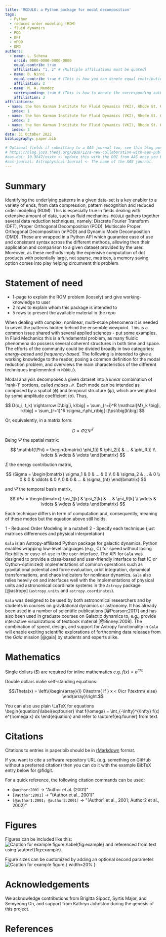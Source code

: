 ```yaml
---
title: 'MODULO: a Python package for modal decomposition'
tags:
  - Python
  - reduced order modeling (ROM)
  - fluid dynamics
  - POD
  - DFT
  - mPOD
  - DMD
authors:
  - name: L. Schena
    orcid: 0000-0000-0000-0000
    equal-contrib: true
    affiliation: "1, 2" # (Multiple affiliations must be quoted)
  - name: D. Ninni
    equal-contrib: true # (This is how you can denote equal contributions between multiple authors)
    affiliation: 2
  - name: M. A. Mendez
    corresponding: true # (This is how to denote the corresponding author)
    affiliation: 3
affiliations:
 - name: the Von Karman Institute for Fluid Dynamics (VKI), Rhode St. Genese, 1640, Belgium
   index: 1
 - name: the Von Karman Institute for Fluid Dynamics (VKI), Rhode St. Genese, 1640, Belgium
   index: 2
 - name: the Von Karman Institute for Fluid Dynamics (VKI), Rhode St. Genese, 1640, Belgium
   index: 3
date: 31 October 2022
bibliography: paper.bib

# Optional fields if submitting to a AAS journal too, see this blog post:
# https://blog.joss.theoj.org/2018/12/a-new-collaboration-with-aas-publishing
#aas-doi: 10.3847/xxxxx <- update this with the DOI from AAS once you know it.
#aas-journal: Astrophysical Journal <- The name of the AAS journal.
---
```


# Summary

Identifying the underlying patterns in a given data-set is a key enabler to a variety of ends, from data compression, pattern recognition and reduced order modeling (ROM). This is especially true in fields dealing with extensive amount of data, such as fluid mechanics. `MODULO` gathers together several data reduction techniques, namely: Discrete Fourier Transform (DFT), Proper Orthogonal Decomposition (POD), Multiscale Proper Orthogonal Decomposition (mPOD) and Dynamic Mode Decomposition (DMD). These are wrapped in a Python API which guarantee ease of use and consistent syntax across the different methods, allowing then their application and comparison to a given dataset provided by the user. Moreover, as these methods imply the expensive computation of dot products with potentially large, not sparse, matrices, a memory saving option comes into play helping circumvent this problem. 

# Statement of need

- 1-page to explain the ROM problem (loosely) and give working-knowledge to user
- 2 rows to explain whom this package is intended to
- 5 rows to present the available material in the repo 

When dealing with complex, nonlinear, multi-scale phenomena it is needed to unveil the patterns hidden behind the ensemble viewpoint. This is a common issue shared with several applied sciences - put some examples. In Fluid Mechanics this is a fundamental problem, as many fluidic phenomena do possess several coherent structures in both time and space. The efforts of the community could be divided broadly in two categories: _energy-based_ and _frequency-based_. 
The following is intended to give a working knowledge to the reader, posing a common definition for the modal reduction problem, and overviews the main characteristics of the different techniques implemented in `MODULO`. 

Modal analysis decomposes a given dataset into a _linear_ combination of 'rank-1' portions, called _modes_ $\mathcal{M}$. Each mode can be intended as composed by a spatial ($\phi$) and temporal structure ($\psi$), which are weighted by some amplitude coefficient ($\sigma$). Thus, 

$$ D(x_i, t_k) \rightarrow D\big[i, k\big] = \sum_{r=i}^R \mathcal{M}_k \big[i, k\big] = \sum_{r=1}^R \sigma_r\phi_r\big[ i]\psi\big[k\big] $$

Or, equivalently, in a matrix form: 

$$ D = \Phi \Sigma \Psi^T $$

Being $\Psi$ the spatial matrix: 

$$ 
\mathbf{\Phi} = 
\begin{bmatrix}
\phi_1[i] & \phi_2[i] & ... & \phi_R[i] \\ 
\vdots & \vdots & \vdots
\end{bmatrix}
$$

$\Sigma$ the energy contribution matrix, 

$$
\Sigma = 
\begin{bmatrix}
\sigma_1 & 0 & ... & 0 \\ 
0 & \sigma_2 & ... & 0 \\ 
0 & 0 & \ddots & 0 \\
0 & 0 & ... & \sigma_{nt}
\end{bmatrix}
$$

and $\Psi$ the temporal basis matrix, 

$$
\Psi = 
\begin{bmatrix}
\psi_1[k] & \psi_2[k] & ... & \psi_R[k] \\ 
\vdots & \vdots & \vdots & \vdots
\end{bmatrix}
$$

Each technique differs in term of computation and, consequently, meaning of these modes but the equation above still holds.


1 - Reduced Order Modeling in a nutshell 
2 - Specify each technique (just matrices differences and physical interpretation)



`Gala` is an Astropy-affiliated Python package for galactic dynamics. Python
enables wrapping low-level languages (e.g., C) for speed without losing
flexibility or ease-of-use in the user-interface. The API for `Gala` was
designed to provide a class-based and user-friendly interface to fast (C or
Cython-optimized) implementations of common operations such as gravitational
potential and force evaluation, orbit integration, dynamical transformations,
and chaos indicators for nonlinear dynamics. `Gala` also relies heavily on and
interfaces well with the implementations of physical units and astronomical
coordinate systems in the `Astropy` package [@astropy] (`astropy.units` and
`astropy.coordinates`).

`Gala` was designed to be used by both astronomical researchers and by
students in courses on gravitational dynamics or astronomy. It has already been
used in a number of scientific publications [@Pearson:2017] and has also been
used in graduate courses on Galactic dynamics to, e.g., provide interactive
visualizations of textbook material [@Binney:2008]. The combination of speed,
design, and support for Astropy functionality in `Gala` will enable exciting
scientific explorations of forthcoming data releases from the *Gaia* mission
[@gaia] by students and experts alike.

# Mathematics

Single dollars ($) are required for inline mathematics e.g. $f(x) = e^{\pi/x}$

Double dollars make self-standing equations:

$$\Theta(x) = \left\{\begin{array}{l}
0\textrm{ if } x < 0\cr
1\textrm{ else}
\end{array}\right.$$

You can also use plain \LaTeX for equations
\begin{equation}\label{eq:fourier}
\hat f(\omega) = \int_{-\infty}^{\infty} f(x) e^{i\omega x} dx
\end{equation}
and refer to \autoref{eq:fourier} from text.

# Citations

Citations to entries in paper.bib should be in
[rMarkdown](http://rmarkdown.rstudio.com/authoring_bibliographies_and_citations.html)
format.

If you want to cite a software repository URL (e.g. something on GitHub without a preferred
citation) then you can do it with the example BibTeX entry below for @fidgit.

For a quick reference, the following citation commands can be used:
- `@author:2001`  ->  "Author et al. (2001)"
- `[@author:2001]` -> "(Author et al., 2001)"
- `[@author1:2001; @author2:2001]` -> "(Author1 et al., 2001; Author2 et al., 2002)"

# Figures

Figures can be included like this:
![Caption for example figure.\label{fig:example}](figure.png)
and referenced from text using \autoref{fig:example}.

Figure sizes can be customized by adding an optional second parameter:
![Caption for example figure.](figure.png){ width=20% }

# Acknowledgements

We acknowledge contributions from Brigitta Sipocz, Syrtis Major, and Semyeong
Oh, and support from Kathryn Johnston during the genesis of this project.

# References